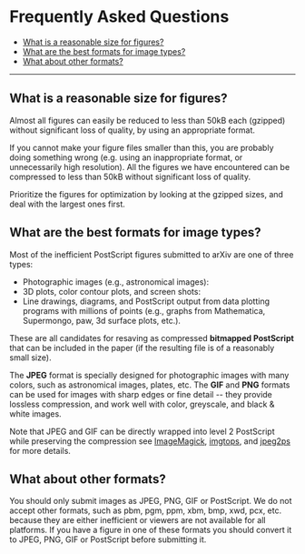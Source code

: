Frequently Asked Questions
==========================

-   [What is a reasonable size for figures?](#size)
-   [What are the best formats for image types?](#format)
-   [What about other formats?](#other)

------------------------------------------------------------------------

<span id="size"></span>

What is a reasonable size for figures?
--------------------------------------

Almost all figures can easily be reduced to less than 50kB each
(gzipped) without significant loss of quality, by using an appropriate
format.

If you cannot make your figure files smaller than this, you are probably
doing something wrong (e.g. using an inappropriate format, or
unnecessarily high resolution). All the figures we have encountered can
be compressed to less than 50kB without significant loss of quality.

Prioritize the figures for optimization by looking at the gzipped sizes,
and deal with the largest ones first.

<span id="format"></span>

What are the best formats for image types?
------------------------------------------

Most of the inefficient PostScript figures submitted to arXiv are one of
three types:

-   Photographic images (e.g., astronomical images):
-   3D plots, color contour plots, and screen shots:
-   Line drawings, diagrams, and PostScript output from data plotting
    programs with millions of points (e.g., graphs from Mathematica,
    Supermongo, paw, 3d surface plots, etc.).

These are all candidates for resaving as compressed **bitmapped
PostScript** that can be included in the paper (if the resulting file is
of a reasonably small size).

The **JPEG** format is specially designed for photographic images with
many colors, such as astronomical images, plates, etc. The **GIF** and **PNG** 
formats can be used for images with sharp edges
or fine detail -- they provide lossless compression, and work well with
color, greyscale, and black & white images.

Note that JPEG and GIF can be directly wrapped into level 2 PostScript
while preserving the compression see
[ImageMagick](procedure#shortImageM), [imgtops](software#imgtops), and
[jpeg2ps](software#jpeg2ps) for more details.

<span id="other"></span>

What about other formats?
-------------------------

You should only submit images as JPEG, PNG, GIF or PostScript. We do not
accept other formats, such as pbm, pgm, ppm, xbm, bmp, xwd, pcx, etc.
because they are either inefficient or viewers are not available for all
platforms. If you have a figure in one of these formats you should
convert it to JPEG, PNG, GIF or PostScript before submitting it.


